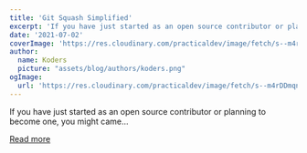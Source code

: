 ```yaml
---
title: 'Git Squash Simplified'
excerpt: 'If you have just started as an open source contributor or planning to become one, you might came...'
date: '2021-07-02'
coverImage: 'https://res.cloudinary.com/practicaldev/image/fetch/s--m4rDDmqn--/c_imagga_scale,f_auto,fl_progressive,h_420,q_auto,w_1000/https://dev-to-uploads.s3.amazonaws.com/uploads/articles/ge5okltlvxtxyx1g8riu.PNG'
author:
  name: Koders
  picture: "assets/blog/authors/koders.png"
ogImage:
  url: 'https://res.cloudinary.com/practicaldev/image/fetch/s--m4rDDmqn--/c_imagga_scale,f_auto,fl_progressive,h_420,q_auto,w_1000/https://dev-to-uploads.s3.amazonaws.com/uploads/articles/ge5okltlvxtxyx1g8riu.PNG'
---
```


If you have just started as an open source contributor or planning to become one, you might came...

[Read more](https://dev.to/pb/git-squash-simplified-3ba1)
